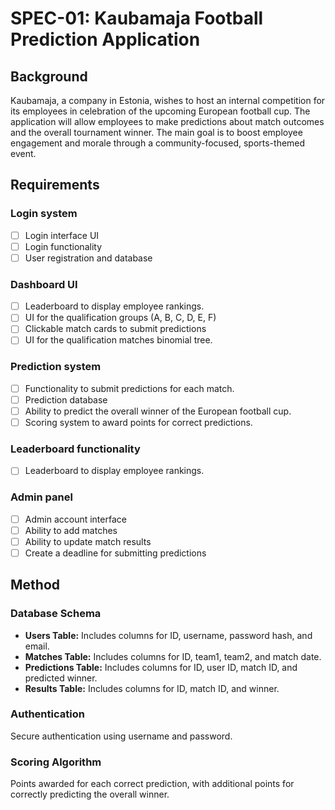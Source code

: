 # SPEC-01: Kaubamaja Football Prediction Application

## Background
Kaubamaja, a company in Estonia, wishes to host an internal competition for its employees in celebration of the upcoming European football cup. The application will allow employees to make predictions about match outcomes and the overall tournament winner. The main goal is to boost employee engagement and morale through a community-focused, sports-themed event.

## Requirements

### Login system
- [ ] Login interface UI
- [ ] Login functionality
- [ ] User registration and database

### Dashboard UI
- [ ] Leaderboard to display employee rankings.
- [ ] UI for the qualification groups (A, B, C, D, E, F)
- [ ] Clickable match cards to submit predictions
- [ ] UI for the qualification matches binomial tree.

### Prediction system
- [ ] Functionality to submit predictions for each match.
- [ ] Prediction database
- [ ] Ability to predict the overall winner of the European football cup.
- [ ] Scoring system to award points for correct predictions.

### Leaderboard functionality
- [ ] Leaderboard to display employee rankings.

### Admin panel
- [ ] Admin account interface
- [ ] Ability to add matches
- [ ] Ability to update match results
- [ ] Create a deadline for submitting predictions

## Method

### Database Schema
- **Users Table:** Includes columns for ID, username, password hash, and email.
- **Matches Table:** Includes columns for ID, team1, team2, and match date.
- **Predictions Table:** Includes columns for ID, user ID, match ID, and predicted winner.
- **Results Table:** Includes columns for ID, match ID, and winner.

### Authentication
Secure authentication using username and password.

### Scoring Algorithm
Points awarded for each correct prediction, with additional points for correctly predicting the overall winner.
